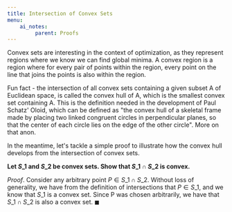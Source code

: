 ```yaml
---
title: Intersection of Convex Sets
menu:
    ai_notes:
         parent: Proofs
---
```


Convex sets are interesting in the context of optimization, as they
represent regions where we know we can find global minima. A convex region is a
region where for every pair of points within the region, every point on the line
that joins the points is also within the region.

Fun fact - the intersection of all convex sets containing a given subset A of Euclidean
space, is called the convex hull of A, which is the smallest convex set
containing A. This is the definition needed in the development of Paul
Schatz' Oloid, which can be defined as "the convex hull of a
skeletal frame made by placing two linked congruent circles in
perpendicular planes, so that the center of each circle lies on the edge
of the other circle". More on that anon. 

In the meantime, let's tackle a simple proof to illustrate how the
convex hull develops from the intersection of convex sets.

**Let $S\_{1}$ and $S\_{2}$ be convex sets. Show that $S\_{1} \cap S\_{2}$
is convex.**

*Proof*. Consider any arbitrary point $P \in S\_{1} \cap S\_{2}$.
Without loss of generality, we have from the definition of intersections
that $P \in S\_{1}$, and we know that $S\_{1}$ is a convex set. Since P
was chosen arbitrarily, we have that $S\_{1} \cap S\_{2}$ is also a
convex set. $\blacksquare$


